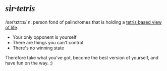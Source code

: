 # <span style="font-family: serif; font-style: italic;">sir·tetris</span>  
/sərˈtɛtrɪs/ n. person fond of palindromes that is holding a [tetris based view of life](https://medium.com/the-mission/your-life-is-tetris-stop-playing-it-like-chess-4baac6b2750d).

* Your only opponent is yourself
* There are things you can't control
* <span title="Also, life's meaningless and free will an illusion. But have a nice day anyway. :)">There's no winning state</span>

Therefore take what you've got, become the best version of yourself, and have fun on the way. :)
